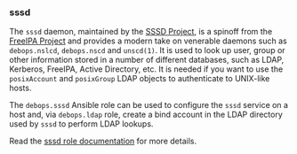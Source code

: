 ### sssd

The `sssd` daemon, maintained by the [SSSD Project](https://sssd.io/),
is a spinoff from the [FreeIPA Project](https://www.freeipa.org/) and
provides a modern take on venerable daemons such as `debops.nslcd`,
`debops.nscd` and `unscd(1)`. It is used to look up user, group or other
information stored in a number of different databases, such as LDAP,
Kerberos, FreeIPA, Active Directory, etc. It is needed if you want to
use the `posixAccount` and `posixGroup` LDAP objects to authenticate to
UNIX-like hosts.

The `debops.sssd` Ansible role can be used to configure the `sssd`
service on a host and, via `debops.ldap` role, create a bind account in
the LDAP directory used by `sssd` to perform LDAP lookups.

Read the [sssd role documentation](https://docs.debops.org/en/stable-3.2/ansible/roles/sssd/) for more details.
